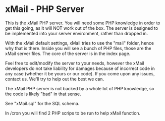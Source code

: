 xMail - PHP Server
===================

This is the xMail PHP server. You will need some PHP knowledge in order to get this going, as it will NOT work out of the box.
The server is designed to be implemented into your server environment, rather than dropped in. 

With the xMail default settings, xMail tries to use the "mail" folder, hence why that is there. Inside you will see a bunch
of PHP files, those are the xMail server files. The core of the server is in the index page.

Feel free to edit/modify the server to your needs, however the xMail developers do not take liability for damages because of 
incorrect code in any case (whether it be yours or our code). If you come upon any issues, contact us. We'll try to help out
the best we can.

The xMail PHP server is not backed by a whole lot of PHP knowledge, so the code is likely "bad" in that sense. 

See "xMail.sql" for the SQL schema.

In /cron you will find 2 PHP scrips to be run to help xMail function.